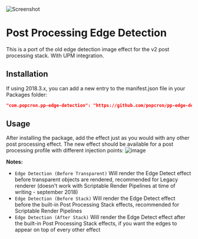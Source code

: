 ![Screenshot](https://cdn.discordapp.com/attachments/377316629220032523/553986090357358592/unknown.png)
# Post Processing Edge Detection
This is a port of the old edge detection image effect for the v2 post processing stack. With UPM integration.

## Installation
If using 2018.3.x, you can add a new entry to the manifest.json file in your Packages folder:
```json
"com.popcron.pp-edge-detection": "https://github.com/popcron/pp-edge-detection.git"
```

## Usage

After installing the package, add the effect just as you would with any other post processing effect. 
The new effect should be available for a post processing profile with different injection points:
![image](https://cdn.discordapp.com/attachments/452940237363216415/553991192841551892/unknown.png)

**Notes:**
- `Edge Detection (Before Transparent)`
Will render the Edge Detect effect before transparent objects are rendered, recommended for Legacy renderer (doesn't work with Scriptable Render Pipelines at time of writing - september 2018)
- `Edge Detection (Before Stack)`
Will render the Edge Detect effect before the built-in Post Processing Stack effects, recommended for Scriptable Render Pipelines
- `Edge Detection (After Stack)`
Will render the Edge Detect effect after the built-in Post Processing Stack effects, if you want the edges to appear on top of every other effect
